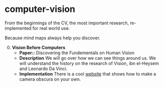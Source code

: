 # computer-vision

From the beginnings of the CV, the most important research, re-implemented for real world use.

Because mind maps always help you discover.

0. **Vision Before Computers**
    - **Paper::** Discovering the Fundementals on Human Vision
    - **Description** We will go over how we can see things around us. We will understand the history on the research of Vision, ibn el-Heysem and Leonardo Da Vinci.
    - **Implementation** There is a cool [website](https://ataridogdaze.com/science/camera-obscura/) that shows how to make a camera obscura on your own.